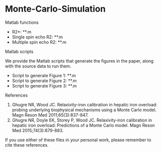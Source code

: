 # Monte-Carlo-Simulation
Matlab functions
  * R2*: **.m
  * Single spin echo R2: **.m
  * Multiple spin echo R2: **.m
  
Matlab scripts 

We provide the Matlab scripts that generate the figures in the paper, along with the source data to run them.
  * Script to generate Figure 1: **.m
  * Script to generate Figure 2: **.m
  * Script to generate Figure 3: **.m

References
1. Ghugre NR, Wood JC. Relaxivity-iron calibration in hepatic iron overload: probing underlying biophysical mechanisms using a Monte Carlo    model. Magn Reson Med 2011;65(3):837-847.
2. Ghugre NR, Doyle EK, Storey P, Wood JC. Relaxivity-iron calibration in hepatic iron overload: Predictions of a Monte Carlo model. Magn    Reson Med 2015;74(3):879-883.

If you use either of these files in your personal work, please remember to cite these references.
